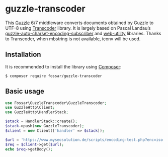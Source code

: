 # guzzle-transcoder

This [Guzzle] 6/7 middleware converts documents obtained by Guzzle to UTF-8 using [Transcoder] library. It is largely based on Pascal Landau’s [guzzle-auto-charset-encoding-subscriber] and [web-utility] libraries. Thanks to Transcoder, when mbstring is not available, iconv will be used.

## Installation
It is recommended to install the library using [Composer]:

```ShellSession
$ composer require fossar/guzzle-transcoder
```

## Basic usage

<!-- Headers: {"content-type": "text/html; charset=iso-8859-1; someOtherRandom=\"header in here\""} -->
<!-- Mock response: iso-8859-1.html -->
<!-- Expected: utf-8.html -->
```php
use Fossar\GuzzleTranscoder\GuzzleTranscoder;
use GuzzleHttp\Client;
use GuzzleHttp\HandlerStack;

$stack = HandlerStack::create();
$stack->push(new GuzzleTranscoder);
$client = new Client(['handler' => $stack]);

$url = 'https://www.myseosolution.de/scripts/encoding-test.php?enc=iso'; // request website with iso-8859-1 encoding
$req = $client->get($url);
echo $req->getBody();
```

[Composer]: https://getcomposer.org/
[Guzzle]: https://github.com/guzzle/guzzle
[Transcoder]: https://github.com/fossar/transcoder
[guzzle-auto-charset-encoding-subscriber]: https://github.com/paslandau/guzzle-auto-charset-encoding-subscriber
[web-utility]: https://github.com/paslandau/web-utility

